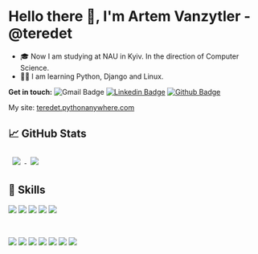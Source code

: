 # Hello there 👋, I'm Artem Vanzytler - @teredet

- 🎓 Now I am studying at NAU in Kyiv. In the direction of Computer Science.
- 👨‍🏫 I am learning Python, Django and Linux.


**Get in touch:**
![Gmail Badge](https://img.shields.io/badge/-artem.vanzytler@gmail.com-c14438?style=flat&logo=Gmail&logoColor=white)
[![Linkedin Badge](https://img.shields.io/badge/-teredet-0072b1?style=flat&logo=Linkedin&logoColor=white&link=https://www.linkedin.com/in/artem-vanzytler/)](https://www.linkedin.com/in/artem-vanzytler/) 
[![Github Badge](https://img.shields.io/badge/-teredet-grey?style=flat&logo=github&logoColor=white&link=https://github.com/teredet/)](https://www.github.com/teredet/) 

My site: <a target="_blank" href="http://teredet.pythonanywhere.com/">teredet.pythonanywhere.com</a>


## &#x1f4c8; GitHub Stats

<a href="https://github.com/teredet">
  <img align="center" style="margin:0.5rem" src="https://github-readme-stats-axpwmfcg3.vercel.app/api?username=teredet&show_icons=true&include_all_commits=true&count_private=true&hide=contribs&title_color=ffffff&text_color=c9cacc&icon_color=4AB097&bg_color=1A2B34" />
</a>

<a href="https://github.com/teredet">
  <img align="center" style="margin:0.5rem" src="https://github-readme-stats.vercel.app/api/top-langs/?username=teredet&layout=compact&title_color=ffffff&text_color=c9cacc&icon_color=4AB197&bg_color=1A2B34" />
</a>




## 💼 Skills

![](https://img.shields.io/badge/Code-Python-informational?style=flat&logo=python&logoColor=white&color=4AB197)
![](https://img.shields.io/badge/Code-Django-informational?style=flat&logo=django&logoColor=white&color=4AB197)
![](https://img.shields.io/badge/Code-SQLite-informational?style=flat&logo=sqlite&logoColor=white&color=4AB197)
![](https://img.shields.io/badge/Code-HTML-informational?style=flat&logo=html5&logoColor=white&color=4AB197)
![](https://img.shields.io/badge/Style-CSS-informational?style=flat&logo=css3&logoColor=white&color=4AB197)

<br>

![](https://img.shields.io/badge/OS-Windows-informational?style=flat&logo=windows&logoColor=white&color=4AB197)
![](https://img.shields.io/badge/OS-Linux-informational?style=flat&logo=linux&logoColor=white&color=4AB197)
![](https://img.shields.io/badge/Shell-Bash-informational?style=flat&logo=gnu-bash&logoColor=white&color=4AB197)
![](https://img.shields.io/badge/Tools-Docker-informational?style=flat&logo=docker&logoColor=white&color=4AB197)
![](https://img.shields.io/badge/Tools-NGINX-informational?style=flat&logo=nginx&logoColor=white&color=4AB197)
![](https://img.shields.io/badge/Tools-Photoshop-informational?style=flat&logo=Adobe-Photoshop&logoColor=white&color=4AB197)
![](https://img.shields.io/badge/Tools-GitHub-informational?style=flat&logo=GitHub&logoColor=white&color=4AB197)



<!---
teredet/teredet is a ✨ special ✨ repository because its `README.md` (this file) appears on your GitHub profile.
You can click the Preview link to take a look at your changes.
--->

